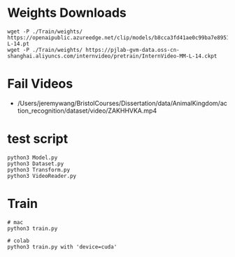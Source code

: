 # Weights Downloads
```
wget -P ./Train/weights/ https://openaipublic.azureedge.net/clip/models/b8cca3fd41ae0c99ba7e8951adf17d267cdb84cd88be6f7c2e0eca1737a03836/ViT-L-14.pt
wget -P ./Train/weights/ https://pjlab-gvm-data.oss-cn-shanghai.aliyuncs.com/internvideo/pretrain/InternVideo-MM-L-14.ckpt
```

# Fail Videos
- /Users/jeremywang/BristolCourses/Dissertation/data/AnimalKingdom/action_recognition/dataset/video/ZAKHHVKA.mp4

# test script 
```
python3 Model.py
python3 Dataset.py
python3 Transform.py
python3 VideoReader.py
```

# Train
```
# mac
python3 train.py

# colab
python3 train.py with 'device=cuda'
```